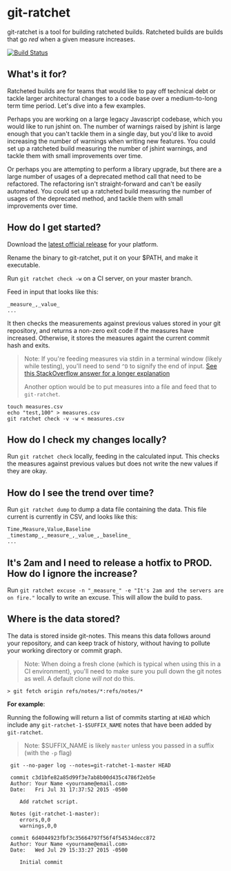 # git-ratchet
git-ratchet is a tool for building ratcheted builds. Ratcheted builds are builds that go *red* when a given measure increases.

[![Build Status](https://travis-ci.org/iangrunert/git-ratchet.svg?branch=master)](https://travis-ci.org/iangrunert/git-ratchet)

## What's it for?
Ratcheted builds are for teams that would like to pay off technical debt or tackle larger architectural changes to a code base over a medium-to-long term time period. Let's dive into a few examples.

Perhaps you are working on a large legacy Javascript codebase, which you would like to run jshint on. The number of warnings raised by jshint is large enough that you can't tackle them in a single day, but you'd like to avoid increasing the number of warnings when writing new features. You could set up a ratcheted build measuring the number of jshint warnings, and tackle them with small improvements over time.

Or perhaps you are attempting to perform a library upgrade, but there are a large number of usages of a deprecated method call that need to be refactored. The refactoring isn't straight-forward and can't be easily automated. You could set up a ratcheted build measuring the number of usages of the deprecated method, and tackle them with small improvements over time.

## How do I get started?

Download the [latest official release](https://github.com/iangrunert/git-ratchet/releases/latest) for your platform.

Rename the binary to git-ratchet, put it on your $PATH, and make it executable.

Run ```git ratchet check -w``` on a CI server, on your master branch.

Feed in input that looks like this:

```
_measure_,_value_
...
```

It then checks the measurements against previous values stored in your git repository, and returns a non-zero exit code if the measures have increased. Otherwise, it stores the measures againt the current commit hash and exits.

> Note: If you're feeding measures via stdin in a terminal window (likely while testing), you'll need to send `^D` to signify the end of input. [See this StackOverflow answer for a longer explanation](http://unix.stackexchange.com/questions/16333/how-to-signal-the-end-of-stdin-input-in-bash)
>
> Another option would be to put measures into a file and feed that to `git-ratchet`.
```
touch measures.csv
echo "test,100" > measures.csv
git ratchet check -v -w < measures.csv
```

## How do I check my changes locally?

Run ```git ratchet check``` locally, feeding in the calculated input. This checks the measures against previous values but does not write the new values if they are okay.

## How do I see the trend over time?

Run ```git ratchet dump``` to dump a data file containing the data. This file current is currently in CSV, and looks like this:

```
Time,Measure,Value,Baseline
_timestamp_,_measure_,_value_,_baseline_
...
```

## It's 2am and I need to release a hotfix to PROD. How do I ignore the increase?

Run ```git ratchet excuse -n "_measure_" -e "It's 2am and the servers are on fire."``` locally to write an excuse. This will allow the build to pass.

## Where is the data stored?

The data is stored inside git-notes. This means this data follows around your repository, and can keep track of history, without having to pollute your working directory or commit graph.

> Note: When doing a fresh clone (which is typical when using this in a CI environment), you'll need to make sure you pull down the git notes as well. A default clone *will not* do this. 
```
> git fetch origin refs/notes/*:refs/notes/*
```

**For example**:

Running the following will return a list of commits starting at `HEAD` which include any `git-ratchet-1-$SUFFIX_NAME` notes that have been added by `git-ratchet`.
> Note: $SUFFIX_NAME is likely `master` unless you passed in a suffix (with the `-p` flag)

```
 git --no-pager log --notes=git-ratchet-1-master HEAD

 commit c3d1bfe82a85d99f3e7ab8b00d435c4786f2eb5e
 Author: Your Name <yourname@email.com>
 Date:   Fri Jul 31 17:37:52 2015 -0500

    Add ratchet script.

 Notes (git-ratchet-1-master):
    errors,0,0
    warnings,0,0

 commit 6d4044923fbf3c35664797f56f4f54534decc872
 Author: Your Name <yourname@email.com>
 Date:   Wed Jul 29 15:33:27 2015 -0500

    Initial commit
```
